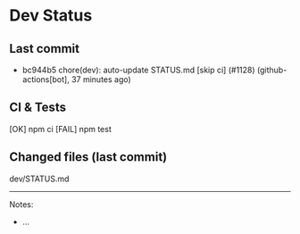 # Dev Status

## Last commit
- bc944b5 chore(dev): auto-update STATUS.md [skip ci] (#1128) (github-actions[bot], 37 minutes ago)
## CI & Tests
[OK] npm ci
[FAIL] npm test

## Changed files (last commit)
dev/STATUS.md

---
Notes:
- ...
